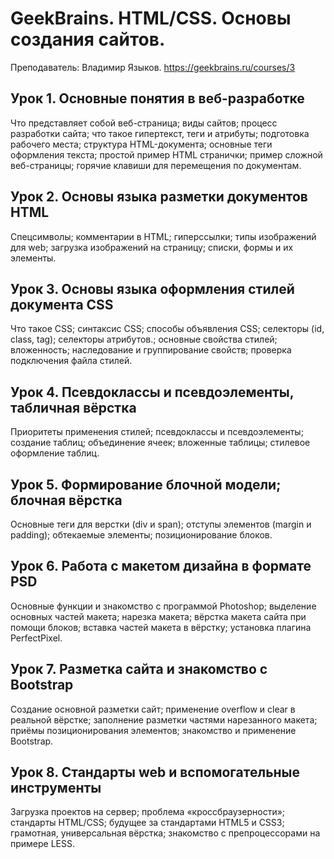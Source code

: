 # GeekBrains. HTML/CSS. Основы создания сайтов.
Преподаватель: Владимир Языков.
https://geekbrains.ru/courses/3

## Урок 1. Основные понятия в веб-разработке
Что представляет собой веб-страница; виды сайтов; процесс разработки сайта; что такое гипертекст, теги и атрибуты; подготовка рабочего места; структура HTML-документа; основные теги оформления текста; простой пример HTML странички; пример сложной веб-страницы; горячие клавиши для перемещения по документам.

## Урок 2. Основы языка разметки документов HTML
Спецсимволы; комментарии в HTML; гиперссылки; типы изображений для web; загрузка изображений на страницу; списки, формы и их элементы.

## Урок 3. Основы языка оформления стилей документа CSS
Что такое CSS; синтаксис CSS; способы объявления CSS; селекторы (id, class, tag); селекторы атрибутов.; основные свойства стилей; вложенность; наследование и группирование свойств; проверка подключения файла стилей.

## Урок 4. Псевдоклассы и псевдоэлементы, табличная вёрстка
Приоритеты применения стилей; псевдоклассы и псевдоэлементы; создание таблиц; объединение ячеек; вложенные таблицы; стилевое оформление таблиц.

## Урок 5. Формирование блочной модели; блочная вёрстка
Основные теги для верстки (div и span); отступы элементов (margin и padding); обтекаемые элементы; позиционирование блоков.

## Урок 6. Работа с макетом дизайна в формате PSD
Основные функции и знакомство с программой Photoshop; выделение основных частей макета; нарезка макета; вёрстка макета сайта при помощи блоков; вставка частей макета в вёрстку; установка плагина PerfectPixel.

## Урок 7. Разметка сайта и знакомство с Bootstrap
Создание основной разметки сайт; применение overflow и clear в реальной вёрстке; заполнение разметки частями нарезанного макета; приёмы позиционирования элементов; знакомство и применение Bootstrap.

## Урок 8. Стандарты web и вспомогательные инструменты
Загрузка проектов на сервер; проблема «кроссбраузерности»; стандарты HTML/CSS; будущее за стандартами HTML5 и CSS3; грамотная, универсальная вёрстка; знакомство с препроцессорами на примере LESS.